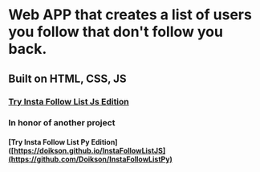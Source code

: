 # Web APP that creates a list of users you follow that don't follow you back.
## Built on HTML, CSS, JS
### [Try Insta Follow List Js Edition](https://doikson.github.io/InstaFollowListJS/)

### In honor of another project
#### [Try Insta Follow List Py Edition]([https://doikson.github.io/InstaFollowListJS](https://github.com/Doikson/InstaFollowListPy)

